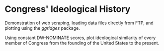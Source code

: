 # Congress' Ideological History

Demonstration of web scraping, loading data files directly from FTP, and plotting using the _ggridges_ package.

Using constant DW-NOMINATE scores, plot ideological similarity of every member of Congress from the founding of the United States to the present.